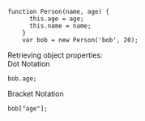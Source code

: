 ~~~~~~~~
function Person(name, age) {
      this.age = age;
      this.name = name;
    }
    var bob = new Person('bob', 20);
~~~~~~~~~

Retrieving object properties:  
Dot Notation

    bob.age;

Bracket Notation

    bob["age"];